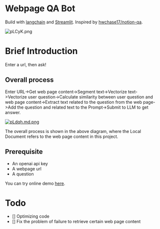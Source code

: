 # Webpage QA Bot
Build with [langchain](https://github.com/hwchase17/langchain) and [Streamlit](https://streamlit.io/). Inspired by [hwchase17/notion-qa](https://github.com/hwchase17/notion-qa).

![pLCyK.png](https://s1.imgbed.xyz/2023/04/17/pLCyK.png)

# Brief Introduction
Enter a url, then ask!

## Overall process
Enter URL->Get web page content->Segment text->Vectorize text->Vectorize user question->Calculate similarity between user question and web page content->Extract text related to the question from the web page->Add the question and related text to the Prompt->Submit to LLM to get answer.

[![pLdqh.md.png](https://s1.imgbed.xyz/2023/04/17/pLdqh.md.png)](https://www.imgbed.com/image/pLdqh)

The overall process is shown in the above diagram, where the Local Document refers to the web page content in this project.

## Prerequisite
- An openai api key
- A webpage url
- A question

You can try online demo [here](https://chemroma-webpageqa-app-teafso.streamlit.app/).

# Todo
- [] Optimizing code
- [] Fix the problem of failure to retrieve certain web page content